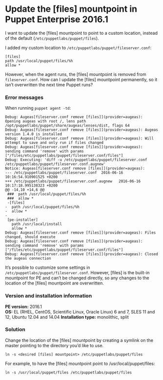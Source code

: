 # Update the [files] mountpoint in Puppet Enterprise 2016.1
<p>I want to update the [files] mountpoint to point to a custom location, instead of the default (<code>/etc/puppetlabs/puppet/files</code>).</p>
<p>I added my custom location to <code>/etc/puppetlabs/puppet/fileserver.conf</code>:</p>
<pre><code>[files]
path /usr/local/puppet/files/%h
allow *</code></pre>
<p>However, when the agent runs, the [files] mountpoint is removed from <code>fileserver.conf</code>. How can I update the [files] mountpoint permanently, so it isn’t overwritten the next time Puppet runs?</p>
<h3 id="error-messages-and-logs">Error messages</h3>
<p>When running <code>puppet agent -td</code>:</p>
<pre><code>Debug: Augeas[fileserver.conf remove [files]](provider=augeas): Opening augeas with root /, lens path /opt/puppetlabs/puppet/share/augeas/lenses/dist, flags 64
Debug: Augeas[fileserver.conf remove [files]](provider=augeas): Augeas version 1.4.0 is installed
Debug: Augeas[fileserver.conf remove [files]](provider=augeas): Will attempt to save and only run if files changed
Debug: Augeas[fileserver.conf remove [files]](provider=augeas): sending command 'remove' with params ["/files/etc/puppetlabs/puppet/fileserver.conf/files"]
Debug: Executing: 'diff -u /etc/puppetlabs/puppet/fileserver.conf /etc/puppetlabs/puppet/fileserver.conf.augnew'
Notice: Augeas[fileserver.conf remove [files]](provider=augeas):
--- /etc/puppetlabs/puppet/fileserver.conf  2016-06-16 10:16:54.910901525 +0200
+++ /etc/puppetlabs/puppet/fileserver.conf.augnew   2016-06-16 10:17:18.995138323 +0200
@@ -14,10 +14,6 @@
 ###  path /usr/local/puppet/files/%h
 ###  allow *
 -[files]
-  path /usr/local/puppet/files/%h
-  allow *
-
 [pe-installer]
   path /usr/local/install
   allow *
Debug: Augeas[fileserver.conf remove [files]](provider=augeas): Files changed, should execute
Debug: Augeas[fileserver.conf remove [files]](provider=augeas): sending command 'remove' with params ["/files/etc/puppetlabs/puppet/fileserver.conf/files"]
Debug: Augeas[fileserver.conf remove [files]](provider=augeas): Closed the augeas connection</code></pre>
<p>It’s possible to customize some settings in <code>/etc/puppetlabs/puppet/fileserver.conf</code>. However, [files] is the built-in mountpoint for PE and can’t be changed directly, so any changes to the location of the [files] mountpoint are overwritten.</p>
<h3 id="version-and-installation-information">Version and installation information</h3>
<p><strong>PE version:</strong> 2016.1<br><strong>OS:</strong> EL (RHEL, CentOS, Scientific Linux, Oracle Linux) 6 and 7, SLES 11 and 12, Ubuntu 12.04 and 14.04 <strong>Installation type:</strong> <span style="font-weight: 400;">monolithic, split</span></p>
<h3 id="solution">Solution</h3>
<p>Change the location of the [files] mountpoint by creating a symlink on the master pointing to the directory you’d like to use.</p>
<p><code>ln -s &lt;desired [files] mountpoint&gt; /etc/puppetlabs/puppet/files</code></p>
<p>For example, to have the [files] mountpoint point to /usr/local/puppet/files:</p>
<p><code>ln -s /usr/local/puppet/files /etc/puppetlabs/puppet/files</code></p>
